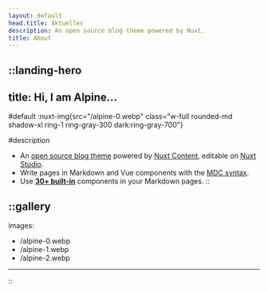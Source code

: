 ```yaml
---
layout: default
head.title: Aktuelles
description: An open source blog theme powered by Nuxt.
title: About
---
```


::landing-hero
---
title: Hi, I am Alpine...
---
#default
:nuxt-img{src="/alpine-0.webp" class="w-full rounded-md shadow-xl ring-1 ring-gray-300 dark:ring-gray-700"}

#description
- An [open source blog theme](https://github.com/nuxt-themes/alpine) powered by [Nuxt Content](https://content.nuxtjs.org), editable on [Nuxt Studio](https://nuxt.studio).
- Write pages in Markdown and Vue components with the [MDC syntax](https://content.nuxtjs.org/guide/writing/mdc).
- Use [**30+ built-in**](https://elements.nuxt.space) components in your Markdown pages.
::

::gallery
---
images:
  - /alpine-0.webp
  - /alpine-1.webp
  - /alpine-2.webp
---
::
